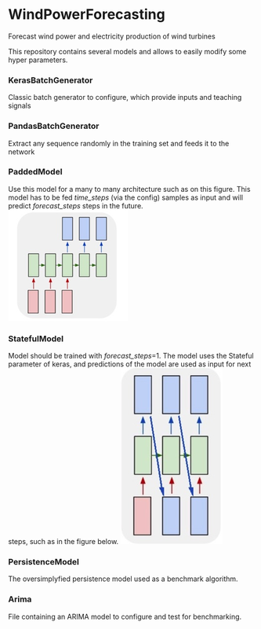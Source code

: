 # WindPowerForecasting
Forecast wind power and electricity production of wind turbines

This repository contains several models and allows to easily modify some hyper parameters.

### KerasBatchGenerator
Classic batch generator to configure, which provide inputs and teaching signals

### PandasBatchGenerator
Extract any sequence randomly in the training set and feeds it to the network

### PaddedModel
Use this model for a many to many architecture such as on this figure. This model has to be fed *time_steps* (via the config) samples as input and will predict *forecast_steps* steps in the future.
![alt text](https://github.com/Linsexy/WindPowerForecasting/blob/master/resources/padded.jpg "PaddedModel")

### StatefulModel
Model should be trained with *forecast_steps*=1. The model uses the Stateful parameter of keras, and predictions of the model are used as input for next steps, such as in the figure below.
![alt text](https://github.com/Linsexy/WindPowerForecasting/blob/master/resources/stateful.jpg "StatefulModel")

### PersistenceModel
The oversimplyfied persistence model used as a benchmark algorithm.

### Arima
File containing an ARIMA model to configure and test for benchmarking.
